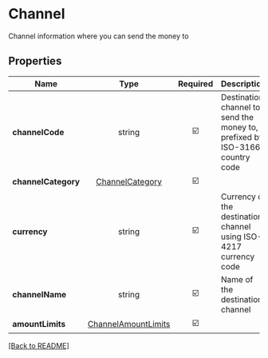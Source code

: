 # Channel

Channel information where you can send the money to

## Properties

| Name | Type | Required | Description | Examples |
|------------|:-------------:|:-------------:|-------------|:-------------:|
| **channelCode** | string | ☑️ | Destination channel to send the money to, prefixed by ISO-3166 country code | | |
**channelCategory** | [ChannelCategory](ChannelCategory.md) | ☑️ |  | | |
**currency** | string | ☑️ | Currency of the destination channel using ISO-4217 currency code | | |
**channelName** | string | ☑️ | Name of the destination channel | | |
**amountLimits** | [ChannelAmountLimits](ChannelAmountLimits.md) | ☑️ |  | | |



[[Back to README]](../../README.md)